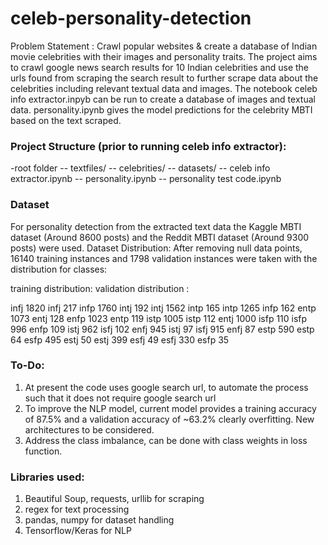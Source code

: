 # celeb-personality-detection
 Problem Statement : Crawl popular websites & create a database of Indian movie celebrities with their images and personality traits.
The project aims to crawl google news search results for 10 Indian celebrities and use the urls found from scraping the search result to further scrape data about the celebrities including relevant textual data and images. The notebook celeb info extractor.inpyb can be run to create a database of images and textual data. personality.ipynb gives the model predictions for the celebrity MBTI based on the text scraped.
### Project Structure (prior to running celeb info extractor):
-root folder
-- textfiles/
-- celebrities/
-- datasets/
-- celeb info extractor.ipynb
-- personality.ipynb
-- personality test code.ipynb
### Dataset
For personality detection from the extracted text data the Kaggle MBTI dataset (Around 8600 posts) and the Reddit MBTI dataset (Around 9300 posts) were used.
Dataset Distribution:
After removing null data points, 16140 training instances and 1798 validation instances were taken with the distribution for classes:

training distribution:                         validation distribution :

infj     1820                                     infj    217
infp     1760                                     intj    192
intj     1562                                     intp    165
intp     1265                                     infp    162
entp     1073                                     entj    128
enfp     1023                                     entp    119
istp     1005                                     istp    112
entj     1000                                     isfp    110
isfp      996                                     enfp    109
istj      962                                     isfj    102
enfj      945                                     istj     97
isfj      915                                     enfj     87
estp      590                                     estp     64
esfp      495                                     estj     50
estj      399                                     esfj     49
esfj      330                                     esfp     35


### To-Do:
1. At present the code uses google search url, to automate the process such that it does not require google search url
2. To improve the NLP model, current model provides a training accuracy of 87.5% and a validation accuracy of ~63.2% clearly overfitting. New architectures to be considered.
3. Address the class imbalance, can be done with class weights in loss function.
### Libraries used:
1. Beautiful Soup, requests, urllib for scraping
2. regex for text processing
3. pandas, numpy for dataset handling
4. Tensorflow/Keras for NLP
